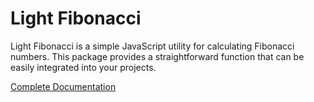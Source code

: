 # Light Fibonacci

Light Fibonacci is a simple JavaScript utility for calculating Fibonacci numbers. This package provides a straightforward function that can be easily integrated into your projects.

[Complete Documentation](https://github.com/GeraldHamiltonWicks/light-fibonacci/tree/docs?tab=readme-ov-file#light-fibonacci)